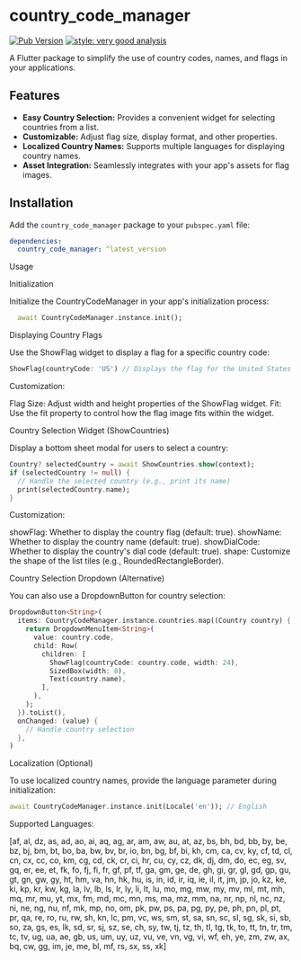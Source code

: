 # country_code_manager

[![Pub Version](https://img.shields.io/pub/v/country_code_manager.svg?style=flat-square)](https://pub.dev/packages/country_code_manager_manager)
[![style: very good analysis](https://img.shields.io/badge/style-very_good_analysis-B22C89.svg)](https://pub.dev/packages/very_good_analysis)

A Flutter package to simplify the use of country codes, names, and flags in your applications.

## Features

* **Easy Country Selection:** Provides a convenient widget for selecting countries from a list.
* **Customizable:** Adjust flag size, display format, and other properties.
* **Localized Country Names:** Supports multiple languages for displaying country names.
* **Asset Integration:** Seamlessly integrates with your app's assets for flag images.

## Installation

Add the `country_code_manager` package to your `pubspec.yaml` file:

```yaml
dependencies:
  country_code_manager: ^latest_version
```

Usage

Initialization

Initialize the CountryCodeManager in your app's initialization process:

```dart
  await CountryCodeManager.instance.init();
```

Displaying Country Flags

Use the ShowFlag widget to display a flag for a specific country code:

```dart
ShowFlag(countryCode: 'US') // Displays the flag for the United States
```

Customization:

Flag Size: Adjust width and height properties of the ShowFlag widget.
Fit: Use the fit property to control how the flag image fits within the widget.

Country Selection Widget (ShowCountries)

Display a bottom sheet modal for users to select a country:

```dart
Country? selectedCountry = await ShowCountries.show(context);
if (selectedCountry != null) {
  // Handle the selected country (e.g., print its name)
  print(selectedCountry.name);
}
```

Customization:

showFlag: Whether to display the country flag (default: true).
showName: Whether to display the country name (default: true).
showDialCode: Whether to display the country's dial code (default: true).
shape: Customize the shape of the list tiles (e.g., RoundedRectangleBorder).

Country Selection Dropdown (Alternative)

You can also use a DropdownButton for country selection:

```dart
DropdownButton<String>(
  items: CountryCodeManager.instance.countries.map((Country country) {
    return DropdownMenuItem<String>(
      value: country.code,
      child: Row(
        children: [
          ShowFlag(countryCode: country.code, width: 24),
          SizedBox(width: 8),
          Text(country.name),
        ],
      ),
    );
  }).toList(),
  onChanged: (value) {
    // Handle country selection
  },
)
```



Localization (Optional)

To use localized country names, provide the language parameter during initialization:

```dart
await CountryCodeManager.instance.init(Locale('en')); // English
```

Supported Languages:

[af, al, dz, as, ad, ao, ai, aq, ag, ar, am, aw, au, at, az, bs, bh, bd, bb, by, be, bz, bj, bm, bt, bo, ba, bw, bv, br, io, bn, bg, bf, bi, kh, cm, ca, cv, ky, cf, td, cl, cn, cx, cc, co, km, cg, cd, ck, cr, ci, hr, cu, cy, cz, dk, dj, dm, do, ec, eg, sv, gq, er, ee, et, fk, fo, fj, fi, fr, gf, pf, tf, ga, gm, ge, de, gh, gi, gr, gl, gd, gp, gu, gt, gn, gw, gy, ht, hm, va, hn, hk, hu, is, in, id, ir, iq, ie, il, it, jm, jp, jo, kz, ke, ki, kp, kr, kw, kg, la, lv, lb, ls, lr, ly, li, lt, lu, mo, mg, mw, my, mv, ml, mt, mh, mq, mr, mu, yt, mx, fm, md, mc, mn, ms, ma, mz, mm, na, nr, np, nl, nc, nz, ni, ne, ng, nu, nf, mk, mp, no, om, pk, pw, ps, pa, pg, py, pe, ph, pn, pl, pt, pr, qa, re, ro, ru, rw, sh, kn, lc, pm, vc, ws, sm, st, sa, sn, sc, sl, sg, sk, si, sb, so, za, gs, es, lk, sd, sr, sj, sz, se, ch, sy, tw, tj, tz, th, tl, tg, tk, to, tt, tn, tr, tm, tc, tv, ug, ua, ae, gb, us, um, uy, uz, vu, ve, vn, vg, vi, wf, eh, ye, zm, zw, ax, bq, cw, gg, im, je, me, bl, mf, rs, sx, ss, xk]